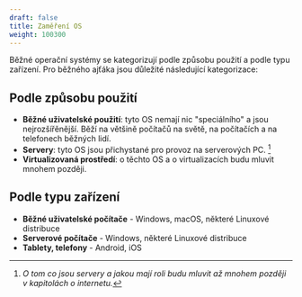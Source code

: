 ```yaml
---
draft: false
title: Zaměření OS
weight: 100300
---
```


Běžné operační systémy se kategorizují podle způsobu použití a podle typu zařízení. Pro běžného ajťáka jsou důležité následující kategorizace:

## Podle způsobu použití

- **Běžné uživatelské použití**: tyto OS nemají nic "speciálního" a jsou nejrozšířěnější. Běží na většině počítačů na světě, na počítačích a na telefonech běžných lidí.
- **Servery**: tyto OS jsou přichystané pro provoz na serverových PC. [^s]
- **Virtualizovaná prostředí**: o těchto OS a o virtualizacích budu mluvit mnohem později.

## Podle typu zařízení

- **Běžné uživatelské počítače** - Windows, macOS, některé Linuxové distribuce
- **Serverové počítače** - Windows, některé Linuxové distribuce
- **Tablety, telefony** - Android, iOS

[^s]: *O tom co jsou servery a jakou mají roli budu mluvit až mnohem později v kapitolách o internetu.*